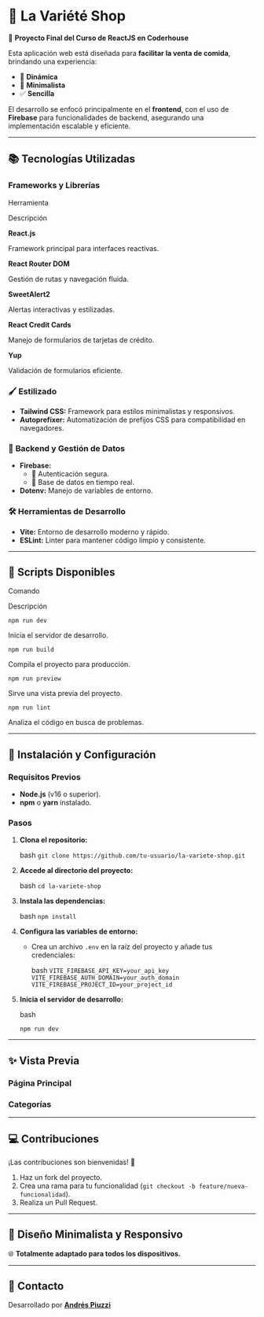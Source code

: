 
# 🌟 **La Variété Shop**

🚀 **Proyecto Final del Curso de ReactJS en Coderhouse**

Esta aplicación web está diseñada para **facilitar la venta de comida**, brindando una experiencia:

-   🧩 **Dinámica**
-   🎨 **Minimalista**
-   ✅ **Sencilla**

El desarrollo se enfocó principalmente en el **frontend**, con el uso de **Firebase** para funcionalidades de backend, asegurando una implementación escalable y eficiente.

----------

## 📚 **Tecnologías Utilizadas**

### Frameworks y Librerías

Herramienta

Descripción

**React.js**

Framework principal para interfaces reactivas.

**React Router DOM**

Gestión de rutas y navegación fluida.

**SweetAlert2**

Alertas interactivas y estilizadas.

**React Credit Cards**

Manejo de formularios de tarjetas de crédito.

**Yup**

Validación de formularios eficiente.

### 🖌️ **Estilizado**

-   **Tailwind CSS:** Framework para estilos minimalistas y responsivos.
-   **Autoprefixer:** Automatización de prefijos CSS para compatibilidad en navegadores.

### 🔧 **Backend y Gestión de Datos**

-   **Firebase:**
    -   🔐 Autenticación segura.
    -   🔄 Base de datos en tiempo real.
-   **Dotenv:** Manejo de variables de entorno.

### 🛠️ **Herramientas de Desarrollo**

-   **Vite:** Entorno de desarrollo moderno y rápido.
-   **ESLint:** Linter para mantener código limpio y consistente.

----------

## 📜 **Scripts Disponibles**

Comando

Descripción

`npm run dev`

Inicia el servidor de desarrollo.

`npm run build`

Compila el proyecto para producción.

`npm run preview`

Sirve una vista previa del proyecto.

`npm run lint`

Analiza el código en busca de problemas.

----------

## 🚀 **Instalación y Configuración**

### Requisitos Previos

-   **Node.js** (v16 o superior).
-   **npm** o **yarn** instalado.

### Pasos

1.  **Clona el repositorio:**
    
    bash
    `git clone https://github.com/tu-usuario/la-variete-shop.git` 
    
3.  **Accede al directorio del proyecto:**
    
    bash
    `cd la-variete-shop` 
    
4.  **Instala las dependencias:**
    
    bash
    `npm install` 
    
5.  **Configura las variables de entorno:**
    
    -   Crea un archivo `.env` en la raíz del proyecto y añade tus credenciales:
        
        bash
        `VITE_FIREBASE_API_KEY=your_api_key  
        VITE_FIREBASE_AUTH_DOMAIN=your_auth_domain  
        VITE_FIREBASE_PROJECT_ID=your_project_id` 
        
6.  **Inicia el servidor de desarrollo:**
    
    bash

    `npm run dev` 
    

----------

## ✨ **Vista Previa**

### Página Principal

### Categorías

----------

## 💻 **Contribuciones**

¡Las contribuciones son bienvenidas! 🚀

1.  Haz un fork del proyecto.
2.  Crea una rama para tu funcionalidad (`git checkout -b feature/nueva-funcionalidad`).
3.  Realiza un Pull Request.

----------

## 🎨 **Diseño Minimalista y Responsivo**

🌐 **Totalmente adaptado para todos los dispositivos.**

----------

## 📩 **Contacto**

Desarrollado por **[Andrés Piuzzi](https://github.com/Elpipi14)**

